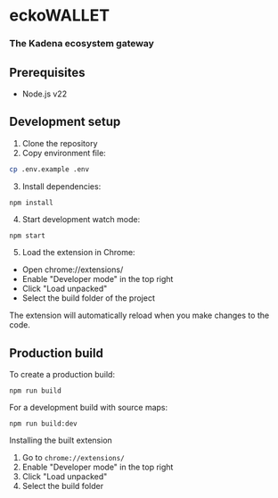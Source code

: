 # eckoWALLET

### The Kadena ecosystem gateway

## Prerequisites

- Node.js v22

## Development setup

1. Clone the repository
2. Copy environment file:

```bash
cp .env.example .env

```

3. Install dependencies:

```bash
npm install

```

4. Start development watch mode:

```
npm start
```

5. Load the extension in Chrome:

- Open chrome://extensions/
- Enable "Developer mode" in the top right
- Click "Load unpacked"
- Select the build folder of the project

The extension will automatically reload when you make changes to the code.

## Production build

To create a production build:

```
npm run build
```

For a development build with source maps:

```
npm run build:dev
```

Installing the built extension

1. Go to `chrome://extensions/`
2. Enable "Developer mode" in the top right
3. Click "Load unpacked"
4. Select the build folder
